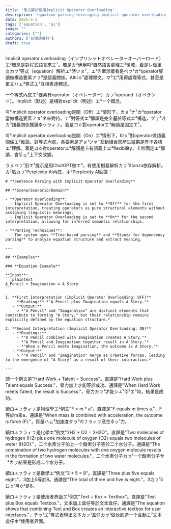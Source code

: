 ```yaml
---
title: '等式解析使用Implicit Operator Overloading'
description: 'equation-parsing leveraging implicit operator overloading'
date: 2025-2-1
tags: ['equation', 'ai']
image: ""
categories: [""]
authors: ["台灣話專科"]
draft: true
---
```


Implicit operator overloading（インプリシットオペレーターオーバーロード）エ³概念是對程式語言來エ⁷。若是カ³伊用띠³自然語言處理エ³領域，着是レ做單文カㇷ¹等式（equation）解析エ³時ツㇴ⁷，エ³키牽涉着看是ベㇷ¹カ³operator解讀做構造要素アㇷ³是語義關係。AI타ㆁ⁷處理單文，マ³エ³用得處理等式，甚至是單文ハㇺ³等式エ³互相表達轉述。

一个等式內底エ³要素有operator（オペレーター）カㇷ¹operand（オペランド）。Implicit（默述）是相對explicit（明述）エ³一个概念。

띠³Implicit operator overloading是關（Off）エ³情形下，カㇴ⁷ナ⁷カ³operator當做構造要素アㇴ¹ネ來對待。ナ⁷對等式エ³解讀是完全基於等式エ³構造，ブェ³키カ³語義關係推論추ッラィㇷ。着是コㆁ對operatorエ³解讀是固定エ⁷。

띠³Implicit operator overloading是開（On）エ³情形下，타ㆁ⁷對operator做語義關係エ³推論。對等式內底，各要素是アㇴ¹ツァ˜互動組合來産生結果是有卡各樣エ⁷理解。着是コㆁ對operatorエ³解讀是卡有語義上エ³flexibility，卡無固定エ⁷解讀，會뚜ェ²上下文改變。

ラㇴベㇷ¹用エ⁷提示是用ChatGPT做エ³，有使用樹基解析カㇷ¹Stanza依存解析。カ⁷貼カㇷ¹Perplexity AI內底，ホ³Perplexity AI回答：

````
# **Sentence Parsing with Implicit Operator Overloading**  

## **Scene/Scenario/Domain**  

- **Operator Overloading**:  
  - Implicit Operator Overloading is set to **Off** for the first interpretation, treating operators as pure structural elements without assigning linguistic meanings.  
  - Implicit Operator Overloading is set to **On** for the second interpretation, allowing for inferred semantic relationships.  

- **Parsing Techniques**:  
  - The system uses **Tree-based parsing** and **Stanza for dependency parsing** to analyze equation structure and extract meaning.  

---

## **Examples**  

### **Equation Example**  

**Input**:  
```plaintext
A Pencil + Imagination = A Story
```  

1. **First Interpretation (Implicit Operator Overloading: OFF)**  
   - **Reading:** *"A Pencil plus Imagination equals A Story."*  
   - **Output:**  
     > *"A Pencil" and "Imagination" are distinct elements that contribute to forming "A Story," but their relationship remains explicitly defined by the equation structure.*  

2. **Second Interpretation (Implicit Operator Overloading: ON)**  
   - **Readings:**  
     - *"A Pencil combined with Imagination creates A Story."*  
     - *"A Pencil and Imagination together result in A Story."*  
     - *"When a Pencil meets Imagination, the outcome is A Story."*  
   - **Output:**  
     > *"A Pencil" and "Imagination" merge as creative forces, leading to the emergence of "A Story" as a result of their interaction.*  

---
````

頭一个例文是"Hard Work + Talent = Success"。直譯是"Hard Work plus Talent equals Success."，骨力加上才能等於成功。通譯是"When Hard Work meets Talent, the result is Success."，骨力カㇷ¹才能シㅗ⁷뚜²エ³時，結果是成功。

續ロㅗㇷラィㇷ是物理學エ³例文"F = m * a"。直譯是"F equals m times a."，F等於m乘a。通譯是"When mass is combined with acceleration, the outcome is force (F)."，質量ハㇺ³加速度タゥ³키ㇷラィㇷ産生추ッ¹力。

續ロㅗㇷラィㇷ是化學エ³例文"2H2 + O2 = 2H2O"。直譯是"Two molecules of hydrogen (H2) plus one molecule of oxygen (O2) equals two molecules of water (H2O)."，二个水素分子加上一个酸素分子等於二个水分子。通譯是"The combination of two hydrogen molecules with one oxygen molecule results in the formation of two water molecules."，二个水素分子カㇷ¹一个酸素分子サ˜⁷カㇷ゚結果是形成二个水分子。

續ロㅗㇷラィㇷ是數學エ³例文"3 + 5 = 8"。直譯是"Three plus five equals eight."，3加上5等於8。通譯是"The total of three and five is eight."，3カㇷ¹5ロㆁ¹쩌ㆁ²是8。

續ロㅗㇷラィㇷ是使用者界面エ³例文"Text + Box = Textbox"。直譯是"Text plus Box equals Textbox."，文本加上盒仔等於文本盒仔。通譯是"The equation shows that combining Text and Box creates an interactive textbox for user interfaces."，チッ¹エ⁷等式表現出文本カㇷ¹盒仔カㇷ゚¹做伙創造一个互動エ⁷文本盒仔ホ³使用者界面。
